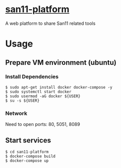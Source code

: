 # [san11-platform](http://san11-platform.com)
A web platform to share San11 related tools

# Usage

## Prepare VM environment (ubuntu)

### Install Dependencies
```
$ sudo apt-get install docker docker-compose -y
$ sudo systemctl start docker
$ sudo usermod -aG docker ${USER}
$ su -s ${USER}
```

### Network
Need to open ports: 80, 5051, 8089

## Start services
```
$ cd san11-platform
$ docker-compose build
$ docker-compose up
```
